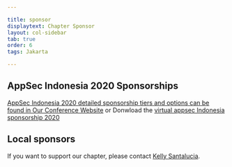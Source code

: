 ```yaml
---

title: sponsor
displaytext: Chapter Sponsor
layout: col-sidebar
tab: true
order: 6
tags: Jakarta

---
```


## AppSec Indonesia 2020 Sponsorships

[AppSec Indonesia 2020 detailed sponsorship tiers and options can be found in Our Conference Website](https://appsec2020.owasp.or.id)
or Donwload the [virtual appsec Indonesia sponsorship 2020](
https://github.com/OWASP/www-chapter-jakarta/blob/master/AppSec%20Indonesia%202020%20sponsorships.pdf)

## Local sponsors

If you want to support our chapter, please contact [Kelly Santalucia](mailto:Kelly.Santalucia@owasp.org). 
